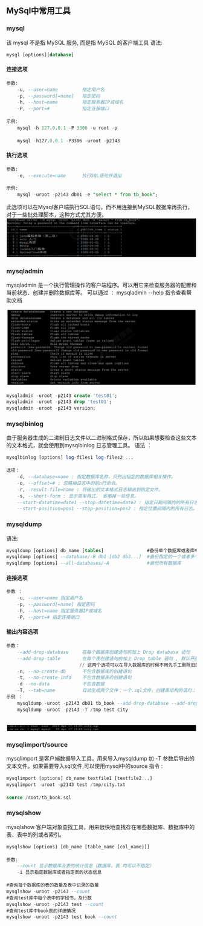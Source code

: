 ## MySql中常用工具
### mysql
该 mysql 不是指 MySQL 服务, 而是指 MySQL 的客户端工具
语法:
```sql
mysql [options][database]
```

#### 连接选项
```sql
参数:
    -u, --user=name         指定用户名
    -p, --password[=name]   指定密码
    -h, --host=name         指定服务器IP或域名
    -P, --port=#            指定连接端口

示例:
    mysql -h 127.0.0.1 -P 3306 -u root -p

    mysql -h127.0.0.1 -P3306 -uroot -p2143
```

#### 执行选项
```sql
参数:
    -e, --execute=name      执行SQL语句并退出

示例:
    mysql -uroot -p2143 db01 -e "select * from tb_book";
```
此选项可以在Mysql客户端执行SQL语句，而不用连接到MySQL数据库再执行，对于一些批处理脚本，这种方式尤其方便。
![](image/2020-08-22-13-38-36.png)

### mysqladmin
mysqladmin 是一个执行管理操作的客户端程序。可以用它来检查服务器的配置和当前状态、创建并删除数据库等。
可以通过 ： mysqladmin --help 指令查看帮助文档

![](image/2020-08-22-13-44-25.png)

```sql
mysqladmin -uroot -p2143 create 'test01';
mysqladmin -uroot -p2143 drop 'test01';
mysqladmin -uroot -p2143 version;
```
### mysqlbinlog

由于服务器生成的二进制日志文件以二进制格式保存，所以如果想要检查这些文本的文本格式，就会使用到mysqlbinlog 日志管理工具。
语法 ：
```sql
mysqlbinlog [options] log-files1 log-files2 ...

选项：
    -d, --database=name : 指定数据库名称，只列出指定的数据库相关操作。
    -o, --offset=# : 忽略掉日志中的前n行命令。
    -r,--result-file=name : 将输出的文本格式日志输出到指定文件。
    -s, --short-form : 显示简单格式， 省略掉一些信息。
    --start-datatime=date1 --stop-datetime=date2 : 指定日期间隔内的所有日志。
    --start-position=pos1 --stop-position=pos2 : 指定位置间隔内的所有日志。
```

### mysqldump
语法:
```sql
mysqldump [options] db_name [tables]                #备份单个数据库或者库中部分数据表
mysqldump [options] --database/-B db1 [db2 db3...]  #备份指定的一个或者多个数据库
mysqldump [options] --all-databases/-A              #备份所有数据库
```

#### 连接选项

```sql
参数 ：
    -u, --user=name 指定用户名
    -p, --password[=name] 指定密码
    -h, --host=name 指定服务器IP或域名
    -P, --port=# 指定连接端口
```
#### 输出内容选项
```sql
参数：
    --add-drop-database     在每个数据库创建语句前加上 Drop database 语句
    --add-drop-table        在每个表创建语句前加上 Drop table 语句 , 默认开启 ; 不开启 (--skip-add-drop-table)
                           // 这两个选项可以在导入数据库的时候不用先手工删除旧的数据库，而是会自动删除，提高导入效率，但是导入前一定要做好备份并且确认旧数据库的确已经可以删除，否则误操作将会造成数据的损失。在默认情况下，这两个参数都自动加上。
    -n, --no-create-db      不包含数据库的创建语句
    -t, --no-create-info    不包含数据表的创建语句
    -d --no-data            不包含数据
    -T, --tab=name          自动生成两个文件：一个.sql文件，创建表结构的语句；一个.txt文件，数据文件，相当于select into outfile
示例 ：
    mysqldump -uroot -p2143 db01 tb_book --add-drop-database --add-drop-table > a
    mysqldump -uroot -p2143 -T /tmp test city
    
```
![](image/2020-08-22-14-28-12.png)

### mysqlimport/source
mysqlimport 是客户端数据导入工具，用来导入mysqldump 加 -T 参数后导出的文本文件。如果需要导入sql文件,可以使用mysql中的source 指令 :
```sql
mysqlimport [options] db_name textfile1 [textfile2...]
mysqlimport -uroot -p2143 test /tmp/city.txt

source /root/tb_book.sql
```

### mysqlshow
mysqlshow 客户端对象查找工具，用来很快地查找存在哪些数据库、数据库中的表、表中的列或者索引。

```sql
mysqlshow [options] [db_name [table_name [col_name]]]

参数:
    --count 显示数据库及表的统计信息（数据库，表 均可以不指定）
    -i 显示指定数据库或者指定表的状态信息

#查询每个数据库的表的数量及表中记录的数量
mysqlshow -uroot -p2143 --count
#查询test库中每个表中的字段书，及行数
mysqlshow -uroot -p2143 test --count
#查询test库中book表的详细情况
mysqlshow -uroot -p2143 test book --count
```
